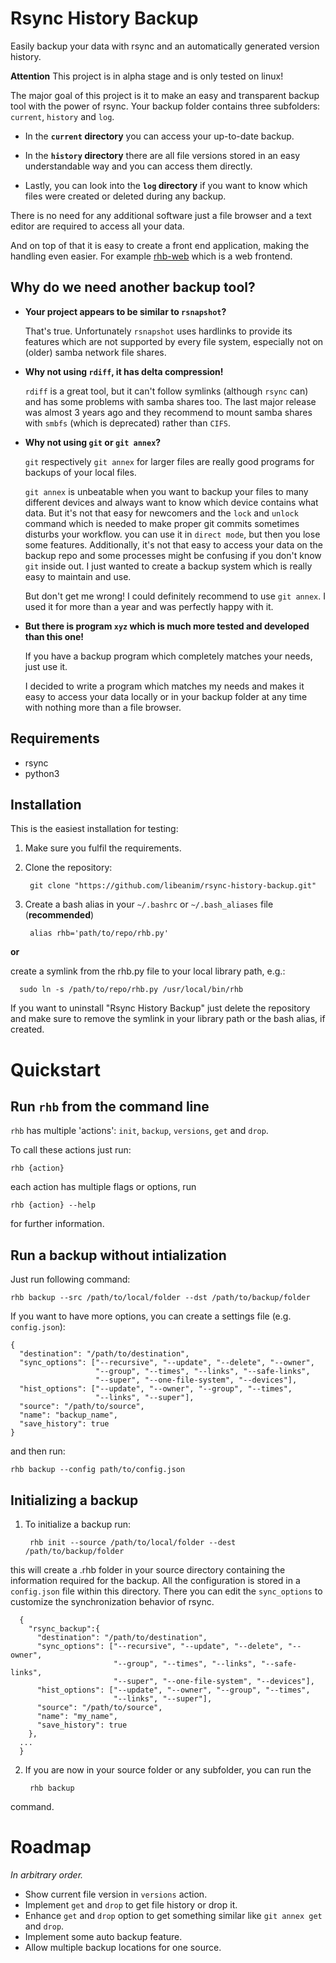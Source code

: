 # Rsync History Backup

Easily backup your data with rsync and an automatically generated version history.

**Attention** This project is in alpha stage and is only tested on linux!

The major goal of this project is it to make an easy and transparent backup tool
with the power of rsync.
Your backup folder contains three subfolders: `current`, `history` and `log`.

* In the **`current` directory** you can access your up-to-date backup.

* In the **`history` directory** there are all file versions stored in an easy
  understandable way and you can access them directly.

* Lastly, you can look into the **`log` directory** if you want to know which
  files were created or deleted during any backup.

There is no need for any additional software just a file browser and a text
editor are required to access all your data.

And on top of that it is easy to create a front end application, making the
handling even easier. For example [rhb-web](https://github.com/libeanim/rhb-web) which is a web frontend.

## Why do we need another backup tool?

* **Your project appears to be similar to `rsnapshot`?**

  That's true. Unfortunately `rsnapshot` uses hardlinks to provide its features
  which are not supported by every file system, especially not on (older) samba
  network file shares.

* **Why not using `rdiff`, it has delta compression!**

  `rdiff` is a great tool, but it can't follow symlinks (although `rsync` can)
  and has some problems with samba shares too. The last major release was almost
  3 years ago and they recommend to mount samba shares with `smbfs` (which is
  deprecated) rather than `CIFS`.

* **Why not using `git` or `git annex`?**

  `git` respectively `git annex` for larger files are really good programs for
  backups of your local files.

  `git annex` is unbeatable when you want to backup your files
  to many different devices and always want to know which device contains what
  data. But it's not that easy for newcomers and the `lock` and `unlock`
  command which is needed to make proper git commits sometimes disturbs your
  workflow. you can use it in `direct mode`, but then you lose some features.
  Additionally, it's not that easy to access your data on the backup repo and
  some processes might be confusing if you don't know `git` inside out.
  I just wanted to create a backup system which is really easy to maintain and
  use.

  But don't get me wrong! I could definitely recommend to use `git annex`. I used
  it for more than a year and was perfectly happy with it.

* **But there is program `xyz` which is much more tested and developed than this one!**

  If you have a backup program which completely matches your needs, just use it.

  I decided to write a program which matches my needs and makes it easy to
  access your data locally or in your backup folder at any time with nothing
  more than a file browser.

## Requirements

* rsync
* python3

## Installation

This is the easiest installation for testing:

1. Make sure you fulfil the requirements.

2. Clone the repository:

        git clone "https://github.com/libeanim/rsync-history-backup.git"


3. Create a bash alias in your `~/.bashrc` or `~/.bash_aliases` file (**recommended**)

        alias rhb='path/to/repo/rhb.py'

  **or**

  create a symlink from the rhb.py file to your local library path, e.g.:

      sudo ln -s /path/to/repo/rhb.py /usr/local/bin/rhb

If you want to uninstall "Rsync History Backup" just delete the repository and
make sure to remove the symlink in your library path or the bash alias, if
created.


# Quickstart

## Run `rhb` from the command line

`rhb` has multiple 'actions': `init`, `backup`, `versions`, `get` and `drop`.

To call these actions just run:

    rhb {action}

each action has multiple flags or options, run

    rhb {action} --help

for further information.

## Run a backup without intialization

Just run following command:

    rhb backup --src /path/to/local/folder --dst /path/to/backup/folder

If you want to have more options, you can create a settings file (e.g. `config.json`):

    {
      "destination": "/path/to/destination",
      "sync_options": ["--recursive", "--update", "--delete", "--owner",
                       "--group", "--times", "--links", "--safe-links",
                       "--super", "--one-file-system", "--devices"],
      "hist_options": ["--update", "--owner", "--group", "--times",
                       "--links", "--super"],
      "source": "/path/to/source",
      "name": "backup_name",
      "save_history": true
    }

and then run:

    rhb backup --config path/to/config.json


## Initializing a backup

1. To initialize a backup run:

        rhb init --source /path/to/local/folder --dest /path/to/backup/folder

  this will create a .rhb folder in your source directory containing the
  information required for the backup.
  All the configuration is stored in a `config.json` file within this directory.
  There you can edit the `sync_options` to customize the synchronization behavior
  of rsync.

      {
        "rsync_backup":{
          "destination": "/path/to/destination",
          "sync_options": ["--recursive", "--update", "--delete", "--owner",
                           "--group", "--times", "--links", "--safe-links",
                           "--super", "--one-file-system", "--devices"],
          "hist_options": ["--update", "--owner", "--group", "--times",
                           "--links", "--super"],
          "source": "/path/to/source",
          "name": "my_name",
          "save_history": true
        },
      ...
      }

2. If you are now in your source folder or any subfolder, you can run the

        rhb backup

  command.


# Roadmap

*In arbitrary order.*

* Show current file version in `versions` action.
* Implement `get` and `drop` to get file history or drop it.
* Enhance `get` and `drop` option to get something similar like `git annex get` and `drop`.
* Implement some auto backup feature.
* Allow multiple backup locations for one source.
